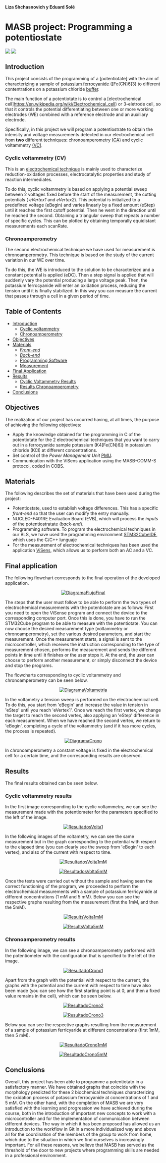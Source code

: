 [//]: # (Contacto Linkedin:Liza https://www.linkedin.com/in/liza-s-97a01597, Edu https://www.linkedin.com/in/eduard-sol%C3%A9-galindo-07a1891ba/ )

#### Liza Shchasnovich y Eduard Solé

# **MASB project: Programming a potentiostate**

<img align="left" src="https://img.shields.io/badge/Project-Potentiostate-yellow"><img align="left" src="https://img.shields.io/badge/Environment-STM32CubeIDE-blue"></br>


## **Introduction**

This project consists of the programming of a [potentiotate] with the aim of characterizing a sample of [potassium ferrocyanide ](https://en.wikipedia.org/wiki/Potassium_ferricyanide)([Fe(CN)6]3) to different contentrations on a potassium chloride [buffer](https://chem.libretexts.org/Bookshelves/Physical_and_Theoretical_Chemistry_Textbook_Maps/Supplemental_Modules_(Physical_and_Theoretical_Chemistry)/Acids_and_Bases/Buffers).

The main function of a potentiotate is to control a [electrochemical cell]https://en.wikipedia.org/wiki/Electrochemical_cell) or 3-eletrode cell, so that it controls the potential differentiating between one or more working electrodes (WE) combined with a reference electrode and an auxiliary electrode.

Specifically, in this project we will program a potentiostrate to obtain the intensity and voltage measurements detected in our electrochemical cell from **two** different techniques: chronoamperometry [(CA)](#CA) and cyclic voltammetry [(VC)](#CV).

### **Cyclic voltammetry (CV)**

This is an [electrochemical technique](https://chem.libretexts.org/Bookshelves/Analytical_Chemistry/Supplemental_Modules_(Analytical_Chemistry)/Instrumental_Analysis/Cyclic_Voltammetry) is mainly used to characterize reduction-oxidation processes, electrocatalytic properties and study of reaction intermediates.

To do this, cyclic voltammetry is based on applying a potential sweep between 2 voltages fixed before the start of the measurement, the cutting potentials ( _eVertex1_ and _eVertex2_). This potential is initialized to a predefined voltage (eBegin) and varies linearly by a fixed amount (eStep) until it reaches the first cutoff potential. Then he went in the direction until he reached the second. Obtaining a triangular sweep that repeats a number of specific cycles. This can be plotled by obtaining temporally equidistant measurements each scanRate.

### **Chronoamperometry**

The second electrochemical technique we have used for measurement is chronoamperometry. This technique is based on the study of the current variation in our WE over time.

To do this, the WE is introduced to the solution to be characterized and a constant potential is applied (eDC). Then a step signal is applied that will suddenly vary the potential producing a large voltage peak. Then, the potassium ferrocyanide will enter an oxidation process, reducing the tension until it is finally stabilized. In this way you can measure the current that passes through a cell in a given period of time.



## **Table of Contents**

- [Introduction](#este-project-consists)
  - [Cyclic voltammetry](#voltametria-cyclical)
  - [Chronoamperometry](#cronoamperometria)
- [Objectives](#objetivos)
- [Materials](#materiales)
  - [_Front-end_](#front-end)
  - [_Back-end_](#back-end)
  - [Programming Software](#stm32cubeide)
  - [Measurement](#visens)
- [Final Application](#aplicación-final)
- [Results](#resultados)
  - [Cyclic Voltammetry Results](#resultados-voltametria-ciclica)
  - [Results Chronoamperometry](#resultados-chronoamperometry)
- [Conclusions](#conclusiones)



## **Objectives**

The realization of our project has occurred having, at all times, the purpose of achieving the following objectives:

- Apply the knowledge obtained for the programming in C of the potentiotate for the 2 electrochemical techniques that you want to carry out in a ferrocyanide sample
potassium (K4[Fe(CN)6]) in potassium chloride (KCl) at different concentrations.
- Set control of the _Power Management Unit_ [PMU](#PMU).
- Communication with the ViSens application using the MASB-COMM-S protocol, coded in COBS.



## **Materials**

The following describes the set of materials that have been used during the project:

- Potentiostate, used to establish voltage differences. This has a specific _front-end_ so that the user can modify the entry manually.
- NUCLEO-F401RE Evaluation Board (EVB), which will process the _inputs_ of the potentiostratate (_back-end_).
- Programming software. To program the electrochemical techniques in our BLS, we have used the programming environment [STM32CubeIDE](https://www.st.com/en/development-tools/stm32cubeide.html), which uses the C/C++ lunguaje
- For the measurement of electrochemical techniques has been used the application [ViSens](https://github.com/Albert-Alvarez/viSens-S/releases/tag/v0.2.0), which allows us to perform both an AC and a VC.

## **Final application**


The following flowchart corresponds to the final operation of the developed application.

<p align="center">
<a href="Docs/assets/FlujoFinal.png">
<img src="Docs/assets/FlujoFinal.png" alt="DiagramaFlujoFinal" />
</a>
</p>


The steps that the user must follow to be able to perform the two types of electrochemical measurements with the potentiotate are as follows:
First you need to open the ViSense program and connect the device to the corresponding computer port.
Once this is done, you have to run the STM32Cube program to be able to measure with the potentiotate.
You can now choose the desired measurement type (voltammetry or chronoamperometry), set the various desired parameters, and start the measurement.
Once the measurement starts, a signal is sent to the microcontroller, which receives the instruction corresponding to the type of measurement chosen, performs the measurement and sends the different points in time until it finishes or the user stops it. At the end, the user can choose to perform another measurement, or simply disconnect the device and stop the programs.

The flowcharts corresponding to cyclic voltammetry and chronoamperometry can be seen below.

<p align="center">
<a href="Docs/assets/Volta.png">
<img src="Docs/assets/Volta.png" alt="DiagramaVoltametria" />
</a>
</p>


In the voltametry a tension sweep is performed on the electrochemical cell. To do this, you start from 'eBegin' and increase the value in tension in 'eStep' until you reach 'eVertex1'. Once we reach the first vertex, we change the target to reach the second vertex, also applying an 'eStep' difference in each measurement. When we have reached the second vertex, we return to 'eBegin', completing a cycle of the voltammetry (and if it has more cycles, the process is repeated).
<p align="center">
<a href="Docs/assets/Crono.png">
<img src="Docs/assets/Crono.png" alt="DiagramaCrono" />
</a>
</p>


In chronoamperometry a constant voltage is fixed in the electrochemical cell for a certain time, and the corresponding results are observed.

## Results

The final results obtained can be seen below.

### **Cyclic voltammetry results**

In the first image corresponding to the cyclic voltammetry, we can see the measurement made with the potentiometer for the parameters specified to the left of the image.

<p align="center">
<a href="Docs/assets/ResultadoVolta1.png">
<img src="Docs/assets/ResultadoVolta1.png" alt="ResultadosVolta1" />
</a>
</p>


In the following images of the voltametry, we can see the same measurement but in the graph corresponding to the potential with respect to the elapsed time (you can clearly see the sweep from 'eBegin' to each vertex), and also of the current with respect to time.

<p align="center">
<a href="Docs/assets/ResultadoVolta1mM.png">
<img src="Docs/assets/ResultadoVolta1mM.png" alt="ResultadosVolta1mM" />
</a>
</p>

<p align="center">
<a href="Docs/assets/ResultadoVolta5mM.png">
<img src="Docs/assets/ResultadoVolta5mM.png" alt="ResultadosVolta5mM" />
</a>
</p>


Once the tests were carried out without the sample and having seen the correct functioning of the program, we proceeded to perform the electrochemical measurements with a sample of potassium ferricyanide at different concentrations (1 mM and 5 mM). Below you can see the respective graphs resulting from the measurement (first the 1mM, and then the 5mM).

<p align="center">
<a href="Docs/assets/ResultadoVolta1mM.png">
<img src="Docs/assets/ResultadoVolta1mM.png" alt="ResultsVolta1mM" />
</a>
</p>


<p align="center">
<a href="Docs/assets/ResultadoVolta5mM.png">
<img src="Docs/assets/ResultadoVolta5mM.png" alt="ResultsVolta5mM" />
</a>
</p>


### **Chronoamperometry results**

In the following image, we can see a chronoamperometry performed with the potentiometer with the configuration that is specified to the left of the image.

<p align="center">
<a href="Docs/assets/ResultadoCrono1.png">
<img src="Docs/assets/ResultadoCrono1.png" alt="ResultadoCrono1" />
</a>
</p>


Apart from the graph with the potential with respect to the current, the graphs with the potential and the current with respect to time have also been made (you can see how the first starting point is at 0, and then a fixed value remains in the cell), which can be seen below.

<p align="center">
<a href="Docs/assets/ResultadoCrono2.png">
<img src="Docs/assets/ResultadoCrono2.png" alt="ResultadoCrono2" />
</a>
</p>

<p align="center">
<a href="Docs/assets/ResultadoCrono3.png">
<img src="Docs/assets/ResultadoCrono3.png" alt="ResultadoCrono3" />
</a>
</p>

Below you can see the respective graphs resulting from the measurement of a sample of potassium ferricyaride at different concentrations (first 1mM, then 5 mM).

<p align="center">
<a href="Docs/assets/ResultadoCrono1mM.png">
<img src="Docs/assets/ResultadoCrono1mM.png" alt="ResultadoCrono1mM" />
</a>
</p>

<p align="center">
<a href="Docs/assets/ResultadoCrono5mM.png">
<img src="Docs/assets/ResultadoCrono5mM.png" alt="ResultadoCrono5mM" />
</a>
</p>


## **Conclusions**

Overall, this project has been able to programme a potentiotato in a satisfactory manner. We have obtained graphs that coincide with the morphology predicted for these 2 biochemical techniques characterizing the oxidation process of potassium ferrocyanide at concentrations of 1 and 5 mM.
On the other hand, with the completion of MASB we are very satisfied with the learning and progression we have achieved during the course, both in the introduction of important new concepts to work with a microcontroller and for the implementation of communication between different devices.
The way in which it has been proposed has allowed us an introduction to the workflow in Git in a more individualized way and above all for the coordination of the members of the group to work from home, which due to the situation in which we find ourselves is increasingly important.
For all these reasons, we believe that MASB has served as the threshold of the door to new projects where programming skills are needed in a professional environment.
